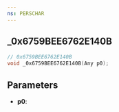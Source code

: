 ```yaml
---
ns: PERSCHAR
---
```

## _0x6759BEE6762E140B

```c
// 0x6759BEE6762E140B
void _0x6759BEE6762E140B(Any p0);
```

## Parameters
* **p0**:
